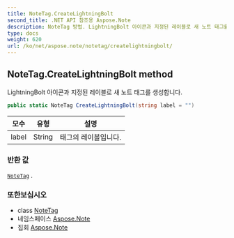 ```yaml
---
title: NoteTag.CreateLightningBolt
second_title: .NET API 참조용 Aspose.Note
description: NoteTag 방법. LightningBolt 아이콘과 지정된 레이블로 새 노트 태그를 생성합니다.
type: docs
weight: 620
url: /ko/net/aspose.note/notetag/createlightningbolt/
---
```

## NoteTag.CreateLightningBolt method

LightningBolt 아이콘과 지정된 레이블로 새 노트 태그를 생성합니다.

```csharp
public static NoteTag CreateLightningBolt(string label = "")
```

| 모수 | 유형 | 설명 |
| --- | --- | --- |
| label | String | 태그의 레이블입니다. |

### 반환 값

[`NoteTag`](../) .

### 또한보십시오

* class [NoteTag](../)
* 네임스페이스 [Aspose.Note](../../notetag/)
* 집회 [Aspose.Note](../../../)


